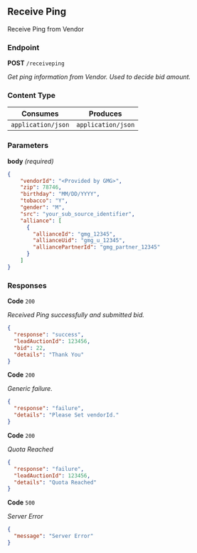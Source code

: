 ## Receive Ping
Receive Ping from Vendor

### Endpoint
**POST** `/receiveping`

*Get ping information from Vendor. Used to decide bid amount.*

### Content Type

Consumes | Produces
-------- | --------
`application/json` | `application/json`

### Parameters

**body** *(required)*

```json
{
    "vendorId": "<Provided by GMG>",
    "zip": 78746,
    "birthday": "MM/DD/YYYY",
    "tobacco": "Y",
    "gender": "M",
    "src": "your_sub_source_identifier",
    "alliance": [
      {
        "allianceId": "gmg_12345",
        "allianceUid": "gmg_u_12345",
        "alliancePartnerId": "gmg_partner_12345"
      }
    ]
}
```

### Responses

**Code** `200`

*Received Ping successfully and submitted bid.*

```json
{
  "response": "success",
  "leadAuctionId": 123456,
  "bid": 22,
  "details": "Thank You"
}
```

**Code** `200`

*Generic failure.*

```json
{
  "response": "failure",
  "details": "Please Set vendorId."
}
```

**Code** `200`

*Quota Reached*

```json
{
  "response": "failure",
  "leadAuctionId": 123456,
  "details": "Quota Reached"
}
```

**Code** `500`

*Server Error*

```json
{
  "message": "Server Error"
}
```